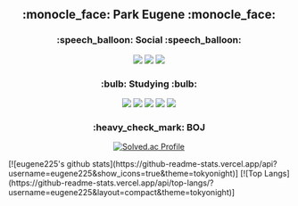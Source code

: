 <div align="center">
<h2><b>:monocle_face: Park Eugene :monocle_face:</b></h2>

<h3>:speech_balloon: <b>Social</b> :speech_balloon:</h3>
<a href="https://hits.seeyoufarm.com"><img src="https://hits.seeyoufarm.com/api/count/incr/badge.svg?url=https%3A%2F%2Fgithub.com%2Feugene225&count_bg=%23FF8A00&title_bg=%23000000&icon=github.svg&icon_color=%23FFA74A&title=GitHub&edge_flat=false"/></a>
<a href="https://www.instagram.com/kong_eugene225/"><img src="https://img.shields.io/badge/INSTAGRAM-E4405F?style=flat-square&logo=Instagram&logoColor=black"/></a>
<a href="https://bogleboglecoding.tistory.com/"><img src="https://img.shields.io/badge/DEV_LOG-09B3AF?style=flat-square&logo=Storyblok&logoColor=white"/></a>


<h3>:bulb: <b>Studying</b> :bulb:</h3>

  <img src="https://img.shields.io/badge/java-8669AE?style=for-the-badge&logo=java&logoColor=white">
  <img src="https://img.shields.io/badge/c++-00599C?style=for-the-badge&logo=C%2B%2B&logoColor=white">
  <img src="https://img.shields.io/badge/python-3776AB?style=for-the-badge&logo=python&logoColor=white">
  <img src="https://img.shields.io/badge/spring-6DB33F?style=for-the-badge&logo=spring&logoColor=white">
  <img src="https://img.shields.io/badge/spring boot-6DB33F?style=for-the-badge&logo=spring boot&logoColor=white">

<br>

<h3>:heavy_check_mark: <b>BOJ</b></h3>

[![Solved.ac Profile](http://mazassumnida.wtf/api/generate_badge?boj=zenia0225)](https://solved.ac/zenia0225)

<div align="left">
[![eugene225's github stats](https://github-readme-stats.vercel.app/api?username=eugene225&show_icons=true&theme=tokyonight)]
[![Top Langs](https://github-readme-stats.vercel.app/api/top-langs/?username=eugene225&layout=compact&theme=tokyonight)]
</div>

</div>

<!---
eugene225/eugene225 is a ✨ special ✨ repository because its `README.md` (this file) appears on your GitHub profile.
You can click the Preview link to take a look at your changes.
--->
